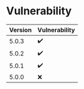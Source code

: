 # Vulnerability

|Version|Vulnerability|
|-|-|
|5.0.3|:heavy_check_mark:|
|5.0.2|:heavy_check_mark:|
|5.0.1|:heavy_check_mark:|
|5.0.0|:x:|
